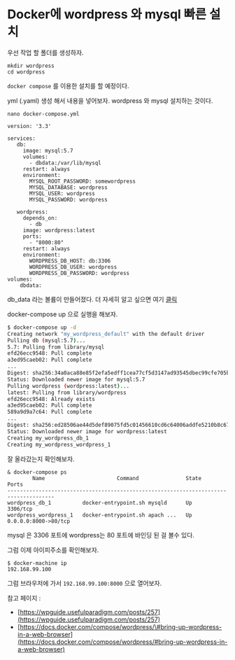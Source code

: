 # Docker에 wordpress 와 mysql 빠른 설치 

우선 작업 할 폴더를 생성하자. 

```
mkdir wordpress
cd wordpress
```

`docker compose` 를 이용한 설치를 할 예정이다. 

yml \(.yaml\) 생성 해서 내용을 넣어보자. wordpress 와 mysql 설치하는 것이다. 

```
nano docker-compose.yml 
```

```
version: '3.3'

services:
   db:
     image: mysql:5.7
     volumes:
       - dbdata:/var/lib/mysql
     restart: always
     environment:
       MYSQL_ROOT_PASSWORD: somewordpress
       MYSQL_DATABASE: wordpress
       MYSQL_USER: wordpress
       MYSQL_PASSWORD: wordpress

   wordpress:
     depends_on:
       - db
     image: wordpress:latest
     ports:
       - "8000:80"
     restart: always
     environment:
       WORDPRESS_DB_HOST: db:3306
       WORDPRESS_DB_USER: wordpress
       WORDPRESS_DB_PASSWORD: wordpress
volumes:
    dbdata:
```

db\_data 라는 볼륨이 만들어졌다. 더 자세히 알고 싶으면 여기 [클릭](https://docs.docker.com/engine/admin/volumes/volumes/)

docker-compose up 으로 실행을 해보자. 

```bash
$ docker-compose up -d
Creating network "my_wordpress_default" with the default driver
Pulling db (mysql:5.7)...
5.7: Pulling from library/mysql
efd26ecc9548: Pull complete
a3ed95caeb02: Pull complete
...
Digest: sha256:34a0aca88e85f2efa5edff1cea77cf5d3147ad93545dbec99cfe705b03c520de
Status: Downloaded newer image for mysql:5.7
Pulling wordpress (wordpress:latest)...
latest: Pulling from library/wordpress
efd26ecc9548: Already exists
a3ed95caeb02: Pull complete
589a9d9a7c64: Pull complete
...
Digest: sha256:ed28506ae44d5def89075fd5c01456610cd6c64006addfe5210b8c675881aff6
Status: Downloaded newer image for wordpress:latest
Creating my_wordpress_db_1
Creating my_wordpress_wordpress_1
```

잘 올라갔는지 확인해보자. 

```
& docker-compose ps
        Name                       Command               State          Ports
-------------------------------------------------------------------------------------
wordpress_db_1          docker-entrypoint.sh mysqld      Up      3306/tcp
wordpress_wordpress_1   docker-entrypoint.sh apach ...   Up      0.0.0.0:8000->80/tcp
```

mysql 은 3306 포트에 wordpress는 80 포트에 바인딩 된 걸 볼수 있다. 

그럼 이제 아이피주소를 확인해보자. 

```
$ docker-machine ip
192.168.99.100
```

그럼 브라우저에 가서 `192.168.99.100:8000` 으로 열어보자. 

참고 페이지 : 

* [https://wpguide.usefulparadigm.com/posts/257](https://wpguide.usefulparadigm.com/posts/257)
* [https://docs.docker.com/compose/wordpress/\#bring-up-wordpress-in-a-web-browser](https://docs.docker.com/compose/wordpress/#bring-up-wordpress-in-a-web-browser)



